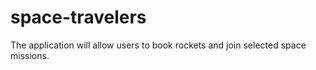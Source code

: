 # space-travelers
The application will allow users to book rockets and join selected space missions.
